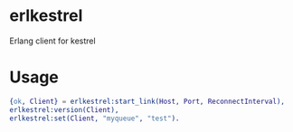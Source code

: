 erlkestrel
==========

Erlang client for kestrel

# Usage
```erlang
{ok, Client} = erlkestrel:start_link(Host, Port, ReconnectInterval),
erlkestrel:version(Client),
erlkestrel:set(Client, "myqueue", "test").
```
